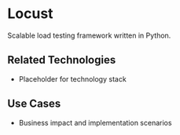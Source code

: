 # Locust

Scalable load testing framework written in Python.

## Related Technologies
- Placeholder for technology stack

## Use Cases
- Business impact and implementation scenarios
